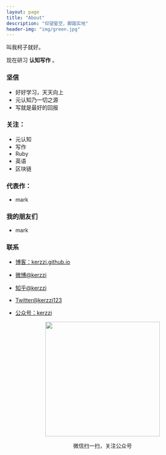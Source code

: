 ```yaml
---
layout: page
title: "About"
description: "仰望星空，脚踏实地"
header-img: "img/green.jpg"
---
```



<!-- <center>
    <p><img src="https://ww3.sinaimg.cn/large/006tKfTcgy1fhxmsbqfqsj30sg0ordhq.jpg" align="center"></p>
</center> -->

叫我柯子就好。

现在研习 **认知写作** 。

### 坚信

- 好好学习，天天向上
- 元认知乃一切之源
- 写就是最好的回报


### 关注：


- 元认知
- 写作
- Ruby
- 英语
- 区块链


### 代表作：

- mark

### 我的朋友们

- mark

### 联系

- [博客：kerzzi.github.io](kerzzi.github.io)

- [微博@kerzzi](http://weibo.com/Kerzzi)

- [知乎@kerzzi](http://www.zhihu.com/people/kerzzi)

- [Twitter@kerzzi123](https://twitter.com/kerzzi123)

- [公众号：kerzzi](https://mp.weixin.qq.com/profile?src=3&timestamp=1501078455&ver=1&signature=wreVDWABu*hNBOsRQxrCbRlBioKOaed76LJ9Q3bZaAm9FLvjK6A0mtfKqGB7StXtLsxozQxAVSp3uocxpTFrtg==)


<center>
    <p><img width="300px" hight="300px" src="https://ww2.sinaimg.cn/large/006tKfTcgy1fhxnasz3c6j30by0by74i.jpg" align="center"></p>
    <p align="center">微信扫一扫，关注公众号</p>
</center>
